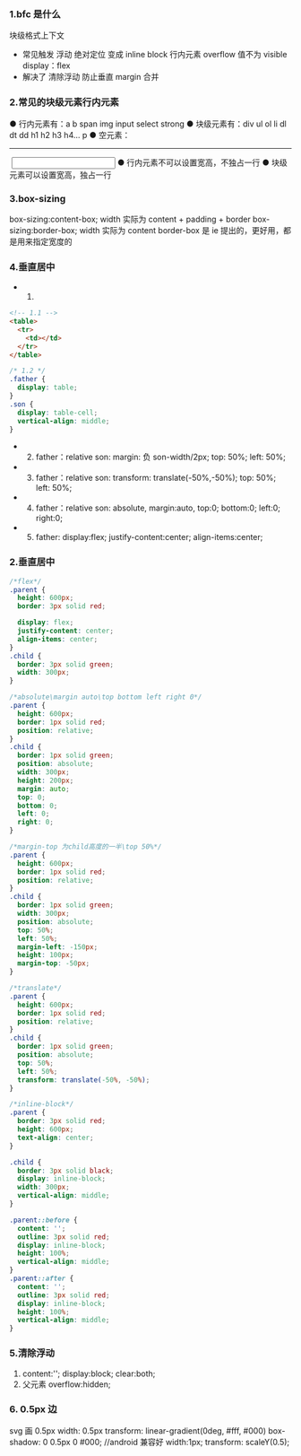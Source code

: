 ### 1.bfc 是什么
块级格式上下文
- 常见触发
  浮动
  绝对定位
  变成 inline block 行内元素
  overflow 值不为 visible
  display：flex
- 解决了
  清除浮动
  防止垂直 margin 合并

### 2.常见的块级元素行内元素
● 行内元素有：a b span img input select strong
● 块级元素有：div ul ol li dl dt dd h1 h2 h3 h4… p
● 空元素：<br> <hr> <img> <input> <link> <meta>
● 行内元素不可以设置宽高，不独占一行
● 块级元素可以设置宽高，独占一行
### 3.box-sizing
box-sizing:content-box; width 实际为 content + padding + border
box-sizing:border-box; width 实际为 content
border-box 是 ie 提出的，更好用，都是用来指定宽度的

### 4.垂直居中
- 1.

```html
<!-- 1.1 -->
<table>
  <tr>
    <td></td>
  </tr>
</table>
```
```css
/* 1.2 */
.father {
  display: table;
}
.son {
  display: table-cell;
  vertical-align: middle;
}
```
- 2.  father：relative
      son: margin: 负 son-width/2px; top: 50%; left: 50%;
- 3.  father：relative
      son: transform: translate(-50%,-50%); top: 50%; left: 50%;
- 4.  father：relative
      son: absolute, margin:auto, top:0; bottom:0; left:0; right:0;
- 5.  father: display:flex; justify-content:center; align-items:center;

### 2.垂直居中
```css
/*flex*/
.parent {
  height: 600px;
  border: 3px solid red;

  display: flex;
  justify-content: center;
  align-items: center;
}
.child {
  border: 3px solid green;
  width: 300px;
}
```
```css
/*absolute\margin auto\top bottom left right 0*/
.parent {
  height: 600px;
  border: 1px solid red;
  position: relative;
}
.child {
  border: 1px solid green;
  position: absolute;
  width: 300px;
  height: 200px;
  margin: auto;
  top: 0;
  bottom: 0;
  left: 0;
  right: 0;
}
```
```css
/*margin-top 为child高度的一半\top 50%*/
.parent {
  height: 600px;
  border: 1px solid red;
  position: relative;
}
.child {
  border: 1px solid green;
  width: 300px;
  position: absolute;
  top: 50%;
  left: 50%;
  margin-left: -150px;
  height: 100px;
  margin-top: -50px;
}
```
```css
/*translate*/
.parent {
  height: 600px;
  border: 1px solid red;
  position: relative;
}
.child {
  border: 1px solid green;
  position: absolute;
  top: 50%;
  left: 50%;
  transform: translate(-50%, -50%);
}
```
```css
/*inline-block*/
.parent {
  border: 3px solid red;
  height: 600px;
  text-align: center;
}

.child {
  border: 3px solid black;
  display: inline-block;
  width: 300px;
  vertical-align: middle;
}

.parent::before {
  content: '';
  outline: 3px solid red;
  display: inline-block;
  height: 100%;
  vertical-align: middle;
}
.parent::after {
  content: '';
  outline: 3px solid red;
  display: inline-block;
  height: 100%;
  vertical-align: middle;
}
```

### 5.清除浮动
1.  content:''; display:block; clear:both;
2.  父元素 overflow:hidden;

### 6. 0.5px 边
svg 画 0.5px
width: 0.5px
transform: linear-gradient(0deg, #fff, #000)
box-shadow: 0 0.5px 0 #000; //android 兼容好
width:1px; transform: scaleY(0.5);
